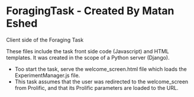 # ForagingTask - Created By Matan Eshed
Client side of the Foraging Task

These files include the task front side code (Javascript) and HTML templates. It was created in the scope of a Python server (Django).

- Too start the task, serve the welcome_screen.html file which loads the ExperimentManager.js file.
- This task assumes that the user was redirected to the welcome_screen from Prolific, and that its Prolific parameters are loaded to the URL.

